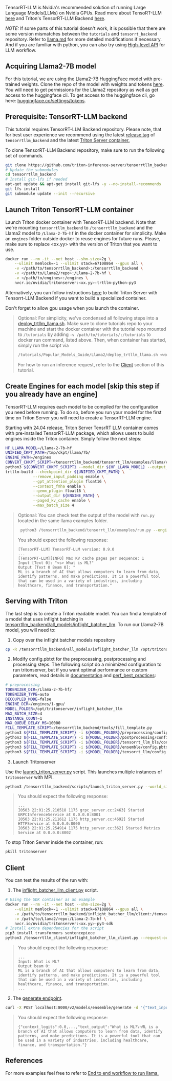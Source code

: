 <!--
# Copyright 2023-2024, NVIDIA CORPORATION & AFFILIATES. All rights reserved.
#
# Redistribution and use in source and binary forms, with or without
# modification, are permitted provided that the following conditions
# are met:
#  * Redistributions of source code must retain the above copyright
#    notice, this list of conditions and the following disclaimer.
#  * Redistributions in binary form must reproduce the above copyright
#    notice, this list of conditions and the following disclaimer in the
#    documentation and/or other materials provided with the distribution.
#  * Neither the name of NVIDIA CORPORATION nor the names of its
#    contributors may be used to endorse or promote products derived
#    from this software without specific prior written permission.
#
# THIS SOFTWARE IS PROVIDED BY THE COPYRIGHT HOLDERS ``AS IS'' AND ANY
# EXPRESS OR IMPLIED WARRANTIES, INCLUDING, BUT NOT LIMITED TO, THE
# IMPLIED WARRANTIES OF MERCHANTABILITY AND FITNESS FOR A PARTICULAR
# PURPOSE ARE DISCLAIMED.  IN NO EVENT SHALL THE COPYRIGHT OWNER OR
# CONTRIBUTORS BE LIABLE FOR ANY DIRECT, INDIRECT, INCIDENTAL, SPECIAL,
# EXEMPLARY, OR CONSEQUENTIAL DAMAGES (INCLUDING, BUT NOT LIMITED TO,
# PROCUREMENT OF SUBSTITUTE GOODS OR SERVICES; LOSS OF USE, DATA, OR
# PROFITS; OR BUSINESS INTERRUPTION) HOWEVER CAUSED AND ON ANY THEORY
# OF LIABILITY, WHETHER IN CONTRACT, STRICT LIABILITY, OR TORT
# (INCLUDING NEGLIGENCE OR OTHERWISE) ARISING IN ANY WAY OUT OF THE USE
# OF THIS SOFTWARE, EVEN IF ADVISED OF THE POSSIBILITY OF SUCH DAMAGE.
-->

TensorRT-LLM is Nvidia's recommended solution of running Large Language
Models(LLMs) on Nvidia GPUs. Read more about TensoRT-LLM [here](https://github.com/NVIDIA/TensorRT-LLM)
and Triton's TensorRT-LLM Backend [here](https://github.com/triton-inference-server/tensorrtllm_backend).

*NOTE:* If some parts of this tutorial doesn't work, it is possible that there
are some version mismatches between the `tutorials` and `tensorrt_backend`
repository. Refer to [llama.md](https://github.com/triton-inference-server/tensorrtllm_backend/blob/main/docs/llama.md)
for more detailed modifications if necessary. And if you are familiar with
python, you can also try using
[High-level API](https://github.com/NVIDIA/TensorRT-LLM/blob/main/examples/high-level-api/README.md)
for LLM workflow.


## Acquiring Llama2-7B model

For this tutorial, we are using the Llama2-7B HuggingFace model with pre-trained
weights. Clone the repo of the model with weights and tokens
[here](https://huggingface.co/meta-llama/Llama-2-7b-hf/tree/main).
You will need to get permissions for the Llama2 repository as well as get access
to the huggingface cli. To get access to the huggingface cli,
go here: [huggingface.co/settings/tokens](https://huggingface.co/settings/tokens).

## Prerequisite: TensorRT-LLM backend

This tutorial requires TensorRT-LLM Backend repository. Please note,
that for best user experience we recommend using the latest
[release tag](https://github.com/triton-inference-server/tensorrtllm_backend/tags)
of `tensorrtllm_backend` and
the latest [Triton Server container.](https://catalog.ngc.nvidia.com/orgs/nvidia/containers/tritonserver/tags)

To clone TensorRT-LLM Backend repository, make sure to run the following
set of commands.
```bash
git clone https://github.com/triton-inference-server/tensorrtllm_backend.git  --branch <release branch>
# Update the submodules
cd tensorrtllm_backend
# Install git-lfs if needed
apt-get update && apt-get install git-lfs -y --no-install-recommends
git lfs install
git submodule update --init --recursive
```

## Launch Triton TensorRT-LLM container

Launch Triton docker container with TensorRT-LLM backend.
Note that we're mounting `tensorrtllm_backend` to `/tensorrtllm_backend`
and the Llama2 model to `/Llama-2-7b-hf` in the docker container for simplicity.
Make an `engines` folder outside docker to reuse engines for future runs.
Please, make sure to replace <xx.yy> with the version of Triton that you want
to use.

```bash
docker run --rm -it --net host --shm-size=2g \
    --ulimit memlock=-1 --ulimit stack=67108864 --gpus all \
    -v </path/to/tensorrtllm_backend>:/tensorrtllm_backend \
    -v </path/to/Llama2/repo>:/Llama-2-7b-hf \
    -v </path/to/engines>:/engines \
    nvcr.io/nvidia/tritonserver:<xx.yy>-trtllm-python-py3
```

Alternatively, you can follow instructions
[here](https://github.com/triton-inference-server/tensorrtllm_backend?tab=readme-ov-file#build-the-docker-container)
to build Triton Server with Tensorrt-LLM Backend if you want
to build a specialized container.

Don't forget to allow gpu usage when you launch the container.

> Optional: For simplicity, we've condensed all following steps into
> a [deploy_trtllm_llama.sh](tutorials/Popular_Models_Guide/Llama2/deploy_trtllm_llama.sh).
> Make sure to clone tutorials repo to your machine and start the docker
> container with the tutorial repo mounted to `/tutorials` by adding
> `-v /path/to/tutorials/:/tutorials` to docker run command, listed above.
> Then, when container has started, simply run the script via
> ```bash
> /tutorials/Popular_Models_Guide/Llama2/deploy_trtllm_llama.sh <world size>
> ```
> For how to run an inference request, refer to the [Client](#client) section
> of this tutorial.

## Create Engines for each model [skip this step if you already have an engine]

TensorRT-LLM requires each model to be compiled for the configuration
you need before running. To do so, before you run your model for the first time
on Triton Server you will need to create a TensorRT-LLM engine.

Starting with 24.04 release, Triton Server TensrRT LLM container comes with
pre-installed TensorRT-LLM package, which allows users to build engines inside
the Triton container. Simply follow the next steps:

```bash
HF_LLAMA_MODEL=/Llama-2-7b-hf
UNIFIED_CKPT_PATH=/tmp/ckpt/llama/7b/
ENGINE_PATH=/engines
CONVERT_CHKPT_SCRIPT=/tensorrtllm_backend/tensorrt_llm/examples/llama/convert_checkpoint.py
python3 ${CONVERT_CHKPT_SCRIPT} --model_dir ${HF_LLAMA_MODEL} --output_dir ${UNIFIED_CKPT_PATH} --dtype float16
trtllm-build --checkpoint_dir ${UNIFIED_CKPT_PATH} \
            --remove_input_padding enable \
            --gpt_attention_plugin float16 \
            --context_fmha enable \
            --gemm_plugin float16 \
            --output_dir ${ENGINE_PATH} \
            --paged_kv_cache enable \
            --max_batch_size 4
```
> Optional: You can check test the output of the model with `run.py`
> located in the same llama examples folder.
>
>   ```bash
>    python3 /tensorrtllm_backend/tensorrt_llm/examples/run.py --engine_dir=/engines/1-gpu/ --max_output_len 50 --tokenizer_dir /Llama-2-7b-hf --input_text "What is ML?"
>    ```
> You should expect the following response:
> ```
> [TensorRT-LLM] TensorRT-LLM version: 0.9.0
> ...
> [TensorRT-LLM][INFO] Max KV cache pages per sequence: 1
> Input [Text 0]: "<s> What is ML?"
> Output [Text 0 Beam 0]: "
> ML is a branch of AI that allows computers to learn from data, identify patterns, and make predictions. It is a powerful tool that can be used in a variety of industries, including healthcare, finance, and transportation."
> ```

## Serving with Triton

The last step is to create a Triton readable model. You can
find a template of a model that uses inflight batching in
[tensorrtllm_backend/all_models/inflight_batcher_llm](https://github.com/triton-inference-server/tensorrtllm_backend/tree/main/all_models/inflight_batcher_llm).
To run our Llama2-7B model, you will need to:


1. Copy over the inflight batcher models repository

```bash
cp -R /tensorrtllm_backend/all_models/inflight_batcher_llm /opt/tritonserver/.
```

2. Modify config.pbtxt for the preprocessing, postprocessing and processing
steps. The following script do a minimized configuration to run tritonserver,
but if you want optimal performance or custom parameters, read details in
[documentation](https://github.com/triton-inference-server/tensorrtllm_backend/blob/main/docs/llama.md)
and [perf_best_practices](https://github.com/NVIDIA/TensorRT-LLM/blob/main/docs/source/performance/perf-best-practices.md):

```bash
# preprocessing
TOKENIZER_DIR=/Llama-2-7b-hf/
TOKENIZER_TYPE=auto
DECOUPLED_MODE=false
ENGINE_DIR=/engines/1-gpu/
MODEL_FOLDER=/opt/tritonserver/inflight_batcher_llm
MAX_BATCH_SIZE=4
INSTANCE_COUNT=1
MAX_QUEUE_DELAY_MS=10000
FILL_TEMPLATE_SCRIPT=/tensorrtllm_backend/tools/fill_template.py
python3 ${FILL_TEMPLATE_SCRIPT} -i ${MODEL_FOLDER}/preprocessing/config.pbtxt tokenizer_dir:${TOKENIZER_DIR},tokenizer_type:${TOKENIZER_TYPE},triton_max_batch_size:${MAX_BATCH_SIZE},preprocessing_instance_count:${INSTANCE_COUNT}
python3 ${FILL_TEMPLATE_SCRIPT} -i ${MODEL_FOLDER}/postprocessing/config.pbtxt tokenizer_dir:${TOKENIZER_DIR},tokenizer_type:${TOKENIZER_TYPE},triton_max_batch_size:${MAX_BATCH_SIZE},postprocessing_instance_count:${INSTANCE_COUNT}
python3 ${FILL_TEMPLATE_SCRIPT} -i ${MODEL_FOLDER}/tensorrt_llm_bls/config.pbtxt triton_max_batch_size:${MAX_BATCH_SIZE},decoupled_mode:${DECOUPLED_MODE},bls_instance_count:${INSTANCE_COUNT}
python3 ${FILL_TEMPLATE_SCRIPT} -i ${MODEL_FOLDER}/ensemble/config.pbtxt triton_max_batch_size:${MAX_BATCH_SIZE}
python3 ${FILL_TEMPLATE_SCRIPT} -i ${MODEL_FOLDER}/tensorrt_llm/config.pbtxt triton_max_batch_size:${MAX_BATCH_SIZE},decoupled_mode:${DECOUPLED_MODE},engine_dir:${ENGINE_DIR},max_queue_delay_microseconds:${MAX_QUEUE_DELAY_MS},batching_strategy:inflight_fused_batching
```

3.  Launch Tritonserver

Use the [launch_triton_server.py](https://github.com/triton-inference-server/tensorrtllm_backend/blob/release/0.5.0/scripts/launch_triton_server.py) script. This launches multiple instances of `tritonserver` with MPI.
```bash
python3 /tensorrtllm_backend/scripts/launch_triton_server.py --world_size=<world size of the engine> --model_repo=/opt/tritonserver/inflight_batcher_llm
```
> You should expect the following response:
> ```
> ...
> I0503 22:01:25.210518 1175 grpc_server.cc:2463] Started GRPCInferenceService at 0.0.0.0:8001
> I0503 22:01:25.211612 1175 http_server.cc:4692] Started HTTPService at 0.0.0.0:8000
> I0503 22:01:25.254914 1175 http_server.cc:362] Started Metrics Service at 0.0.0.0:8002
> ```

To stop Triton Server inside the container, run:
```bash
pkill tritonserver
```

## Client

You can test the results of the run with:
1. The [inflight_batcher_llm_client.py](https://github.com/triton-inference-server/tensorrtllm_backend/blob/main/inflight_batcher_llm/client/inflight_batcher_llm_client.py) script.

```bash
# Using the SDK container as an example
docker run --rm -it --net host --shm-size=2g \
    --ulimit memlock=-1 --ulimit stack=67108864 --gpus all \
    -v /path/to/tensorrtllm_backend/inflight_batcher_llm/client:/tensorrtllm_client \
    -v /path/to/Llama2/repo:/Llama-2-7b-hf \
    nvcr.io/nvidia/tritonserver:<xx.yy>-py3-sdk
# Install extra dependencies for the script
pip3 install transformers sentencepiece
python3 /tensorrtllm_client/inflight_batcher_llm_client.py --request-output-len 50 --tokenizer-dir /Llama-2-7b-hf/ --text "What is ML?"
```
> You should expect the following response:
> ```
> ...
> Input: What is ML?
> Output beam 0:
> ML is a branch of AI that allows computers to learn from data, identify patterns, and make predictions. It is a powerful tool that can be used in a variety of industries, including healthcare, finance, and transportation.
> ...
> ```

2. The [generate endpoint](https://github.com/triton-inference-server/tensorrtllm_backend/tree/release/0.5.0#query-the-server-with-the-triton-generate-endpoint).

```bash
curl -X POST localhost:8000/v2/models/ensemble/generate -d '{"text_input": "What is ML?", "max_tokens": 50, "bad_words": "", "stop_words": "", "pad_id": 2, "end_id": 2}'
```
> You should expect the following response:
> ```
> {"context_logits":0.0,...,"text_output":"What is ML?\nML is a branch of AI that allows computers to learn from data, identify patterns, and make predictions. It is a powerful tool that can be used in a variety of industries, including healthcare, finance, and transportation."}
> ```

## References

For more examples feel free to refer to [End to end workflow to run llama.](https://github.com/triton-inference-server/tensorrtllm_backend/blob/main/docs/llama.md)